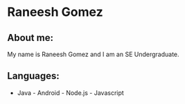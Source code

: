 # Raneesh Gomez

## About me:

My name is Raneesh Gomez and I am an SE Undergraduate. 

## Languages:
- Java - Android - Node.js - Javascript